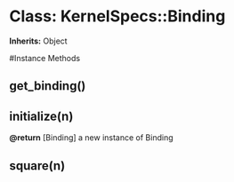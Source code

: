 # Class: KernelSpecs::Binding
**Inherits:** Object
    




#Instance Methods
## get_binding() [](#method-i-get_binding)

## initialize(n) [](#method-i-initialize)

**@return** [Binding] a new instance of Binding

## square(n) [](#method-i-square)

